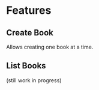 # Features

## Create Book

Allows creating one book at a time.

## List Books

(still work in progress)
